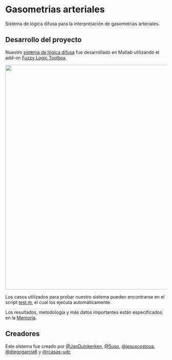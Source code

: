 # Gasometrias arteriales
Sístema de lógica difusa para la interpretación de gasometrías arteriales.

## Desarrollo del proyecto
Nuestro [sistema de lógica difusa](https://github.com/JanDuinkerken/Gasometrias-arteriales/blob/main/Gasometria.fis) fue desarrollado en Matlab utilizando el add-on [Fuzzy Logic Toolbox](https://es.mathworks.com/products/fuzzy-logic.html).

<img src="https://es.mathworks.com/products/fuzzy-logic/_jcr_content/mainParsys/band_copy_copy_copy_/mainParsys/columns/17d54180-2bc7-4dea-9001-ed61d4459cda/image.adapt.full.medium.jpg/1641206109172.jpg" width=700>

Los casos utilizados para probar nuestro sistema pueden encontrarse en el script [test.m](https://github.com/JanDuinkerken/Gasometrias-arteriales/blob/main/test.m), el cual los ejecuta automáticamente.

Los resultados, metodología y más datos importantes están especificados en la [Memoria](https://github.com/JanDuinkerken/Gasometrias-arteriales/blob/main/Memoria.pdf).

## Creadores
Este sistema fue creado por [@JanDuinkerken](https://github.com/JanDuinkerken), [@5uso](https://github.com/5uso), [@jesuscostoya](https://github.com/jesuscostoya), [@diegogarcia6](https://github.com/diegogarcia6) y [@rcasas-udc](https://github.com/rcasas-udc)
